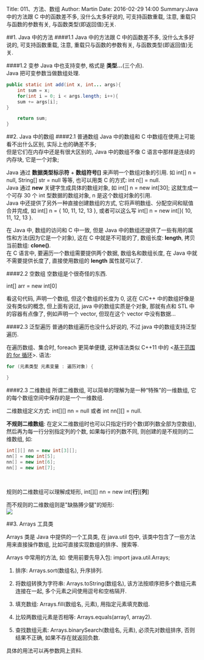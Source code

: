 Title: 011、方法、数组
Author: Martin
Date: 2016-02-29 14:00
Summary:Java 中的方法跟 C 中的函数差不多, 没什么太多好说的, 可支持函数重载, 注意, 重载只与函数的参数有关, 与函数类型(即返回值)无关.

##1. Java 中的方法
####1.1
Java 中的方法跟 C 中的函数差不多, 没什么太多好说的, 可支持函数重载, 注意, 重载只与函数的参数有关, 与函数类型(即返回值)无关.

####1.2 变参
Java 中也支持变参,  格式是 **类型...**(三个点).<br>Java 把可变参数当做数组处理.
```java
public static int add(int x, int... args){
    int sum = x;
    for(int i = 0; i < args.length; i++){
    sum += args[i];
}

    return sum;
}
```

##2. Java 中的数组
####2.1 普通数组
Java 中的数组和 C 中数组在使用上可能看不出什么区别, 实际上也的确差不多;<br>
但是它们在内存中还是有很大区别的, Java 中的数组不像 C 语言中那样是连续的内存块, 它是一个对象;


Java 通过 **数据类型标示符** + **数组符号[]** 来声明一个数组对象的引用. 如 int[] n = null, String[] str = null 等等, 也可以用类 C 的方式: int n[] = null.<br>
Java 通过 **new** 关键字生成具体的数组对象, 如 int[] n = new int[30]; 这就生成一个可存 30 个 int 型数据的数组对象, n 是这个数组对象的引用.<br>
Java 中还提供了另外一种直接创建数组的方式, 它将声明数组、分配空间和赋值合并完成, 如 int[] n = { 10, 11, 12, 13 }, 或者可以这么写 int[] n = new int[]{ 10, 11, 12, 13 }.


在 Java 中, 数组的访问和 C 中一致, 但是 Java 中的数组还提供了一些有用的属性和方法(因为它是一个对象), 这在 C 中就是不可能的了, 数组长度: **length**, 拷贝当前数组: **clone()**.<br>
在 C 语言中, 要遍历一个数组需要提供两个数据, 数组名和数组长度, 在 Java 中就不需要提供长度了, 直接使用数组的 **length** 属性就可以了.

####2.2 空数组
空数组是个很奇怪的东西.

int[]  arr = new int[0]

看这句代码, 声明一个数组, 但这个数组的长度为 0, 这在 C/C++ 中的数组好像是没有类似的概念,  但上面有说过, java 中的数组实质是个对象, 那就有点和 STL 中的容器有点像了, 例如声明一个 vector, 但现在这个 vector 中没有数据...

####2.3 泛型遍历
普通的数组遍历也没什么好说的, 不过 java 中的数组支持泛型遍历.

在遍历数组、集合时, foreach 更简单便捷, 这种语法类似 C++11 中的 <[基于范围的 for 循环](https://msdn.microsoft.com/zh-cn/library/jj203382.aspx)>.
语法:
```java
for (元素类型 元素变量 : 遍历对象) {

}
```

####2.3 二维数组
所谓二维数组, 可以简单的理解为是一种“特殊”的一维数组, 它的每个数组空间中保存的是一个一维数组.

二维数组定义方式: int[][] nn = null 或者 int nn[][] = null.

**不规则二维数组**: 在定义二维数组时也可以只指定行的个数(即列数全部为空数组), 然后再为每一行分别指定列的个数, 如果每行的列数不同, 则创建的是不规则的二维数组, 如:

```java
int[][] nn = new int[3][];
nn[] = new int[5];
nn[] = new int[6];
nn[] = new int[7];
```
<br>

规则的二维数组可以理解成矩形, int[][] nn = new int[**行**][**列**]

而不规则的二维数组则是"缺胳膊少腿"的矩形:<br>
![](http://i67.tinypic.com/14y2z3k.jpg)

##3. Arrays 工具类

Arrays 类是 Java 中提供的一个工具类, 在 java.util 包中, 该类中包含了一些方法用来直接操作数组, 比如可直接实现数组的排序、搜索等.

Arrays 中常用的方法, 如:
使用前要先导入包: import java.util.Arrays;

1. 排序: Arrays.sort(数组名), 升序排列.

2. 将数组转换为字符串: Arrays.toString(数组名), 该方法按顺序把多个数组元素连接在一起, 多个元素之间使用逗号和空格隔开.

3. 填充数组: Arrays.fill(数组名, 元素), 用指定元素填充数组.

4. 比较两数组元素是否相等: Arrays.equals(array1, array2).

5. 查找数组元素: Arrays.binarySearch(数组名, 元素), 必须先对数组排序, 否则结果不正确, 如果不存在就返回负数.

具体的用法可以再参数网上资料.

